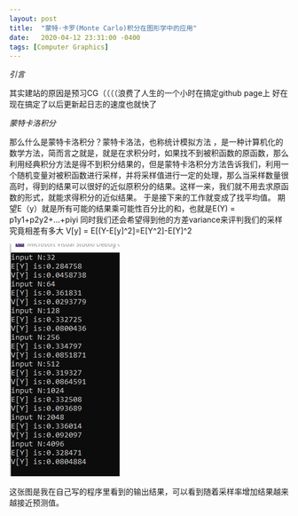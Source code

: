 ```yaml
---
layout: post
title:  "蒙特·卡罗(Monte Carlo)积分在图形学中的应用"
date:   2020-04-12 23:31:00 -0400
tags: [Computer Graphics]
---
```

*引言*

其实建站的原因是预习CG（（（（浪费了人生的一个小时在搞定github page上 好在现在搞定了以后更新起日志的速度也就快了

*蒙特卡洛积分*

那么什么是蒙特卡洛积分？蒙特卡洛法，也称统计模拟方法 ，是一种计算机化的数学方法，简而言之就是，就是在求积分时，如果找不到被积函数的原函数，那么利用经典积分方法是得不到积分结果的，但是蒙特卡洛积分方法告诉我们，利用一个随机变量对被积函数进行采样，并将采样值进行一定的处理，那么当采样数量很高时，得到的结果可以很好的近似原积分的结果。这样一来，我们就不用去求原函数的形式，就能求得积分的近似结果。
于是接下来的工作就变成了找平均值。
期望E（y）就是所有可能的结果乘可能性百分比的和，也就是E(Y) = p1y1+p2y2+...+piyi
同时我们还会希望得到他的方差variance来评判我们的采样究竟相差有多大
V[y] = E[(Y-E[y]^2]=E[Y^2]-E[Y]^2

![输出结果](/assets/output.jpg)

这张图是我在自己写的程序里看到的输出结果，可以看到随着采样率增加结果越来越接近预测值。